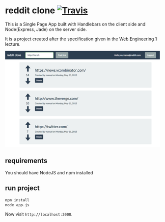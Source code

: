 # reddit clone [![Travis](https://travis-ci.org/silvanh/RedditClone.svg)](https://travis-ci.org/silvanh/RedditClone)

This is a Single Page App built with Handlebars on the client side 
and Node(Express, Jade) on the server side.

It is a project created after the specification given in the [ Web Engineering 1](http://studien.hsr.ch/allModules/24372_M_WED1.html) lecture.

![Screenshot](screenshot.png?raw=true "Screenshot of reddit clone")

## requirements

You should have NodeJS and npm installed

## run project

```
npm install
node app.js
```

Now visit `http://localhost:3000`.

